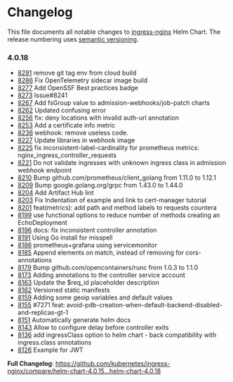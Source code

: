 <!-- SPDX-License-Identifier: Apache-2.0 -->

# Changelog

This file documents all notable changes to [ingress-nginx](https://github.com/kubernetes/ingress-nginx) Helm Chart. The release numbering uses [semantic versioning](http://semver.org).

### 4.0.18

* [8291](https://github.com/kubernetes/ingress-nginx/pull/8291) remove git tag env from cloud build
* [8286](https://github.com/kubernetes/ingress-nginx/pull/8286) Fix OpenTelemetry sidecar image build
* [8277](https://github.com/kubernetes/ingress-nginx/pull/8277) Add OpenSSF Best practices badge
* [8273](https://github.com/kubernetes/ingress-nginx/pull/8273) Issue#8241
* [8267](https://github.com/kubernetes/ingress-nginx/pull/8267) Add fsGroup value to admission-webhooks/job-patch charts
* [8262](https://github.com/kubernetes/ingress-nginx/pull/8262) Updated confusing error
* [8256](https://github.com/kubernetes/ingress-nginx/pull/8256) fix: deny locations with invalid auth-url annotation
* [8253](https://github.com/kubernetes/ingress-nginx/pull/8253) Add a certificate info metric
* [8236](https://github.com/kubernetes/ingress-nginx/pull/8236) webhook: remove useless code.
* [8227](https://github.com/kubernetes/ingress-nginx/pull/8227) Update libraries in webhook image
* [8225](https://github.com/kubernetes/ingress-nginx/pull/8225) fix inconsistent-label-cardinality for prometheus metrics: nginx_ingress_controller_requests
* [8221](https://github.com/kubernetes/ingress-nginx/pull/8221) Do not validate ingresses with unknown ingress class in admission webhook endpoint
* [8210](https://github.com/kubernetes/ingress-nginx/pull/8210) Bump github.com/prometheus/client_golang from 1.11.0 to 1.12.1
* [8209](https://github.com/kubernetes/ingress-nginx/pull/8209) Bump google.golang.org/grpc from 1.43.0 to 1.44.0
* [8204](https://github.com/kubernetes/ingress-nginx/pull/8204) Add Artifact Hub lint
* [8203](https://github.com/kubernetes/ingress-nginx/pull/8203) Fix Indentation of example and link to cert-manager tutorial
* [8201](https://github.com/kubernetes/ingress-nginx/pull/8201) feat(metrics): add path and method labels to requests countera
* [8199](https://github.com/kubernetes/ingress-nginx/pull/8199) use functional options to reduce number of methods creating an EchoDeployment
* [8196](https://github.com/kubernetes/ingress-nginx/pull/8196) docs: fix inconsistent controller annotation
* [8191](https://github.com/kubernetes/ingress-nginx/pull/8191) Using Go install for misspell
* [8186](https://github.com/kubernetes/ingress-nginx/pull/8186) prometheus+grafana using servicemonitor
* [8185](https://github.com/kubernetes/ingress-nginx/pull/8185) Append elements on match, instead of removing for cors-annotations
* [8179](https://github.com/kubernetes/ingress-nginx/pull/8179) Bump github.com/opencontainers/runc from 1.0.3 to 1.1.0
* [8173](https://github.com/kubernetes/ingress-nginx/pull/8173) Adding annotations to the controller service account
* [8163](https://github.com/kubernetes/ingress-nginx/pull/8163) Update the $req_id placeholder description
* [8162](https://github.com/kubernetes/ingress-nginx/pull/8162) Versioned static manifests
* [8159](https://github.com/kubernetes/ingress-nginx/pull/8159) Adding some geoip variables and default values
* [8155](https://github.com/kubernetes/ingress-nginx/pull/8155) #7271 feat: avoid-pdb-creation-when-default-backend-disabled-and-replicas-gt-1
* [8151](https://github.com/kubernetes/ingress-nginx/pull/8151) Automatically generate helm docs
* [8143](https://github.com/kubernetes/ingress-nginx/pull/8143) Allow to configure delay before controller exits
* [8136](https://github.com/kubernetes/ingress-nginx/pull/8136) add ingressClass option to helm chart - back compatibility with ingress.class annotations
* [8126](https://github.com/kubernetes/ingress-nginx/pull/8126) Example for JWT

**Full Changelog**: https://github.com/kubernetes/ingress-nginx/compare/helm-chart-4.0.15...helm-chart-4.0.18
